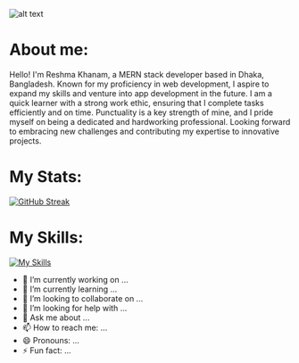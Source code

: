 

![alt text](https://i.ibb.co/94b8xcB/linkdin-cover-photo.pnghttps://i.ibb.co/F79zbdW/linkdin-cover-photo-1.png)

# About me:
Hello! I'm Reshma Khanam, a MERN stack developer based in Dhaka, Bangladesh. Known for my proficiency in web development, I aspire to expand my skills and venture into app development in the future. I am a quick learner with a strong work ethic, ensuring that I complete tasks efficiently and on time. Punctuality is a key strength of mine, and I pride myself on being a dedicated and hardworking professional. Looking forward to embracing new challenges and contributing my expertise to innovative projects.

# My Stats:

[![GitHub Streak](https://github-readme-streak-stats.herokuapp.com?user=Reshma62&theme=ambient-gradient)](https://git.io/streak-stats)


# My Skills:
[![My Skills](https://skillicons.dev/icons?i=html,css,materialui,tailwind,bootstrap,js,react,jquery,mongodb,vite,wordpress,nodejs,express,nextjs,gatsby,ps,postman,redux,figma,firebase,github)](https://skillicons.dev)

- 🔭 I’m currently working on ...
- 🌱 I’m currently learning ...
- 👯 I’m looking to collaborate on ...
- 🤔 I’m looking for help with ...
- 💬 Ask me about ...
- 📫 How to reach me: ...
- 😄 Pronouns: ...
- ⚡ Fun fact: ...
